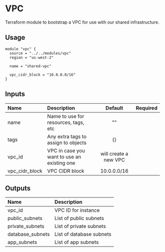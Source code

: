 # VPC

Terraform module to bootstrap a VPC for use with our shared infrastructure.

## Usage

```hcl
module "vpc" {
  source = "../../modules/vpc"
  region = "us-west-2"

  name = "shared-vpc"

  vpc_cidr_block = "10.0.0.0/16"
}
```

## Inputs

| Name           | Description                                 |        Default        | Required |
| :------------- | :------------------------------------------ | :-------------------: | :------: |
| name           | Name to use for resources, tags, etc        |          ""           |          |
| tags           | Any extra tags to assign to objects         |          {}           |          |
| vpc_id         | VPC in case you want to use an existing one | will create a new VPC |          |
| vpc_cidr_block | VPC CIDR block                              |      10.0.0.0/16      |          |

## Outputs

| Name             | Description              |
| :--------------- | :----------------------- |
| vpc_id           | VPC ID for instance      |
| public_subnets   | List of public subnets   |
| private_subnets  | List of private subnets  |
| database_subnets | List of database subnets |
| app_subnets      | List of app subnets      |
